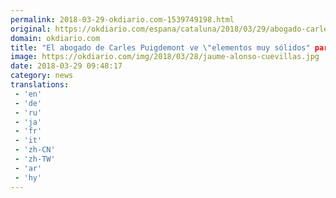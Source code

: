 ```yaml
---
permalink: 2018-03-29-okdiario.com-1539749198.html
original: https://okdiario.com/espana/cataluna/2018/03/29/abogado-carles-puigdemont-ve-elementos-muy-solidos-que-extradicion-sea-denegada-2040916
domain: okdiario.com
title: "El abogado de Carles Puigdemont ve \"elementos muy sólidos" para que la extradición sea denegada"
image: https://okdiario.com/img/2018/03/28/jaume-alonso-cuevillas.jpg
date: 2018-03-29 09:48:17
category: news
translations: 
 - 'en'
 - 'de'
 - 'ru'
 - 'ja'
 - 'fr'
 - 'it'
 - 'zh-CN'
 - 'zh-TW'
 - 'ar'
 - 'hy'
---
```



